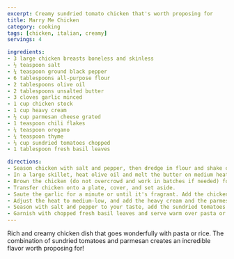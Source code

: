 ```yaml
---
excerpt: Creamy sundried tomato chicken that's worth proposing for
title: Marry Me Chicken
category: cooking
tags: [chicken, italian, creamy]
servings: 4

ingredients:
- 3 large chicken breasts boneless and skinless
- ½ teaspoon salt
- ¼ teaspoon ground black pepper
- 6 tablespoons all-purpose flour
- 2 tablespoons olive oil
- 2 tablespoons unsalted butter
- 3 cloves garlic minced
- 1 cup chicken stock
- 1 cup heavy cream
- ½ cup parmesan cheese grated
- 1 teaspoon chili flakes
- ¼ teaspoon oregano
- ¼ teaspoon thyme
- ⅓ cup sundried tomatoes chopped
- 1 tablespoon fresh basil leaves

directions:
- Season chicken with salt and pepper, then dredge in flour and shake off any excess.
- In a large skillet, heat olive oil and melt the butter on medium heat. Swirl pan to coat with oil and butter evenly.
- Brown the chicken (do not overcrowd and work in batches if needed) for 4-5 minutes on each side or until golden brown and cooked through.
- Transfer chicken onto a plate, cover, and set aside.
- Saute the garlic for a minute or until it's fragrant. Add the chicken stock, and deglaze the pan scraping any bits stuck to the bottom of the pan with a wooden spoon.
- Adjust the heat to medium-low, and add the heavy cream and the parmesan cheese to the skillet. Allow the sauce to simmer for a couple of minutes, then season with chili flakes, thyme, and oregano.
- Season with salt and pepper to your taste, add the sundried tomatoes then put the chicken back in the sauce and let the sauce simmer and thicken for a few more minutes.
- Garnish with chopped fresh basil leaves and serve warm over pasta or rice.
---
```


Rich and creamy chicken dish that goes wonderfully with pasta or rice. The combination of sundried tomatoes and parmesan creates an incredible flavor worth proposing for!